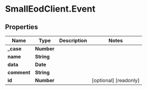 # SmallEodClient.Event

## Properties

Name | Type | Description | Notes
------------ | ------------- | ------------- | -------------
**_case** | **Number** |  | 
**name** | **String** |  | 
**data** | **Date** |  | 
**comment** | **String** |  | 
**id** | **Number** |  | [optional] [readonly] 


